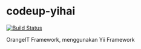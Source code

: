 # codeup-yihai
[![Build Status](https://img.shields.io/badge/packagist-v1.0.0-blue.svg)](https://packagist.org/packages/oit/codeup-yihai)

OrangeIT Framework, menggunakan Yii Framework 